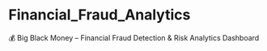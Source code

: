 # Financial_Fraud_Analytics
💰 Big Black Money – Financial Fraud Detection &amp; Risk Analytics Dashboard
